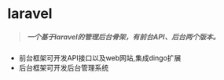 # laravel
> ##### 一个基于laravel的管理后台骨架，有前台API、后台两个版本。

* 前台框架可开发API接口以及web网站,集成dingo扩展
* 后台框架可开发后台管理系统
